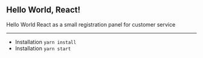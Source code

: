 ## Hello World, React! 

Hello World React as a small registration panel for customer service

-----

- Installation `yarn install`
- Installation `yarn start`
